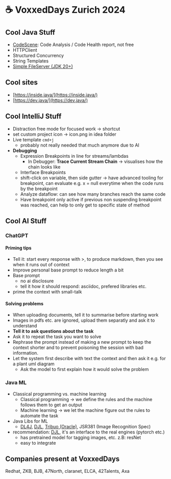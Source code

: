 # ☕ VoxxedDays Zurich 2024

## Cool Java Stuff

* [CodeScene](https://codescene.com/): Code Analysis / Code Health report, not free
* HTTPClient
* Structured Concurrency
* String Templates
* [Simple FileServer (JDK 20+)](https://download.java.net/java/early\_access/loom/docs/api/jdk.httpserver/com/sun/net/httpserver/SimpleFileServer.html)

## Cool sites

* [https://inside.java/](https://inside.java/)
* [https://dev.java/](https://dev.java/)

## Cool IntelliJ Stuff

* Distraction free mode for focused work -> shortcut
* set custom project icon -> icon.png in idea folder
* Live template `cmd+j`
  * probably not really needed that much anymore due to AI
* **Debugging**
  * Expression Breakpoints in line for streams/lambdas
    * In Debugger: **Trace Current Stream Chain** -> visualises how the chain looks like
  * Interface Breakpoints
  * shift-click on variable, then side gutter -> have advanced tooling for breakpoint, can evaluate e.g. x = null everytime when the code runs by the breakpoint
  * Analyze dataflow: can see how many branches reach the same code
  * Have breakpoint only active if previous non suspending breakpoint was reached, can help to only get to specific state of method

## Cool AI Stuff

### ChatGPT

#### Priming tips

* Tell it: start every response with >, to produce markdown, then you see when it runs out of context
* Improve personal base prompt to reduce length a bit
* Base prompt
  * no ai disclosure
  * tell it how it should respond: asciidoc, prefered libraries etc.
* prime the context with small-talk

#### Solving problems

* When uploading documents, tell it to summarise before starting work
* Images in pdfs etc. are ignored, upload them separatly and ask it to understand
* **Tell it to ask questions about the task**
* Ask it to repeat the task you want to solve
* Rephrase the prompt instead of making a new prompt to keep the context shorter and to prevent poisoning the session with bad information.
* Let the system first describe with text the context and then ask it e.g. for a plant uml diagram
  * Ask the model to first explain how it would solve the problem

### Java ML

* Classical programming vs. machine learning
  * Classical programming -> we define the rules and the machine follows them to get an output
  * Machine learning -> we let the machine figure out the rules to automate the task
* Java Libs for ML
  * [DL4J](https://deeplearning4j.konduit.ai/), [DJL](https://djl.ai/), [Tribuo (Oracle)](https://tribuo.org/), JSR381 (Image Recognition Spec)
* recommendation: [DJL](https://djl.ai/), it's an interface to the real engines (pytorch etc.)
  * has pretrained model for tagging images, etc. z.B: resNet
  * easy to integrate

## Companies present at VoxxedDays

Redhat, ZKB, BJB, 47North, claranet, ELCA, 42Talents, Axa
